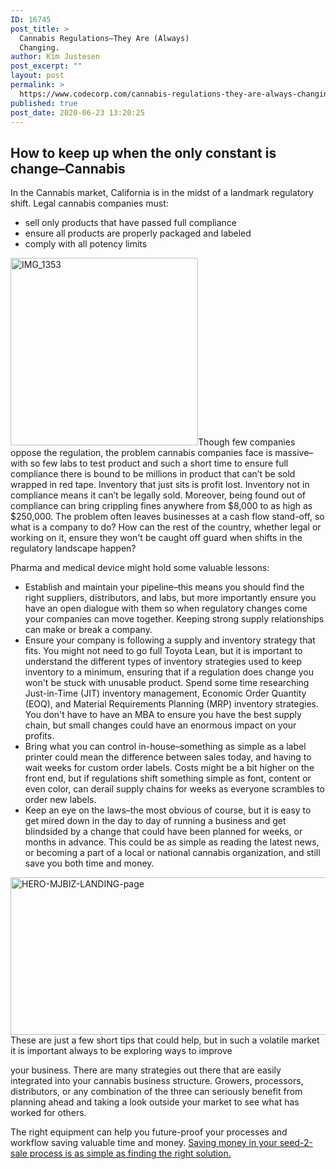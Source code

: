 ```yaml
---
ID: 16745
post_title: >
  Cannabis Regulations–They Are (Always)
  Changing.
author: Kim Justesen
post_excerpt: ""
layout: post
permalink: >
  https://www.codecorp.com/cannabis-regulations-they-are-always-changing/
published: true
post_date: 2020-06-23 13:20:25
---
```

<h2><span id="hs_cos_wrapper_name" class="hs_cos_wrapper hs_cos_wrapper_meta_field hs_cos_wrapper_type_text" data-hs-cos-general-type="meta_field" data-hs-cos-type="text">How to keep up when the only constant is change–Cannabis</span></h2>
In the Cannabis market, California is in the midst of a landmark regulatory shift. Legal cannabis companies must:
<ul>
 	<li>sell only products that have passed full compliance</li>
 	<li>ensure all products are properly packaged and labeled</li>
 	<li>comply with all potency limits</li>
</ul>
<img class="alignright" src="https://codecorp.com/wp-content/uploads/2020/06/IMG_1353.jpg" sizes="(max-width: 300px) 100vw, 300px" srcset="https://codecorp.com/wp-content/uploads/2020/06/1_IMG_1353.jpg 150w, https://codecorp.com/wp-content/uploads/2020/06/IMG_1353.jpg 300w, https://codecorp.com/wp-content/uploads/2020/06/2_IMG_1353.jpg 450w, https://codecorp.com/wp-content/uploads/2020/06/3_IMG_1353.jpg 600w, https://codecorp.com/wp-content/uploads/2020/06/4_IMG_1353.jpg 750w, https://codecorp.com/wp-content/uploads/2020/06/5_IMG_1353.jpg 900w" alt="IMG_1353" width="300" />Though few companies oppose the regulation, the problem cannabis companies face is massive–with so few labs to test product and such a short time to ensure full compliance there is bound to be millions in product that can’t be sold wrapped in red tape. Inventory that just sits is profit lost. Inventory not in compliance means it can’t be legally sold. Moreover, being found out of compliance can bring crippling fines anywhere from $8,000 to as high as $250,000. The problem often leaves businesses at a cash flow stand-off, so what is a company to do? How can the rest of the country, whether legal or working on it, ensure they won't be caught off guard when shifts in the regulatory landscape happen?

Pharma and medical device might hold some valuable lessons:
<ul>
 	<li>Establish and maintain your pipeline–this means you should find the right suppliers, distributors, and labs, but more importantly ensure you have an open dialogue with them so when regulatory changes come your companies can move together. Keeping strong supply relationships can make or break a company.</li>
 	<li>Ensure your company is following a supply and inventory strategy that fits. You might not need to go full Toyota Lean, but it is important to understand the different types of inventory strategies used to keep inventory to a minimum, ensuring that if a regulation does change you won't be stuck with unusable product. Spend some time researching Just-in-Time (JIT) inventory management, Economic Order Quantity (EOQ), and Material Requirements Planning (MRP) inventory strategies. You don't have to have an MBA to ensure you have the best supply chain, but small changes could have an enormous impact on your profits.</li>
 	<li>Bring what you can control in-house–something as simple as a label printer could mean the difference between sales today, and having to wait weeks for custom order labels. Costs might be a bit higher on the front end, but if regulations shift something simple as font, content or even color, can derail supply chains for weeks as everyone scrambles to order new labels.</li>
 	<li>Keep an eye on the laws–the most obvious of course, but it is easy to get mired down in the day to day of running a business and get blindsided by a change that could have been planned for weeks, or months in advance. This could be as simple as reading the latest news, or becoming a part of a local or national cannabis organization, and still save you both time and money.</li>
</ul>
<img class="alignright" src="https://codecorp.com/wp-content/uploads/2020/06/HERO-MJBIZ-LANDING-page.jpg" sizes="(max-width: 538px) 100vw, 538px" srcset="https://codecorp.com/wp-content/uploads/2020/06/1_HERO-MJBIZ-LANDING-page.jpg 269w, https://codecorp.com/wp-content/uploads/2020/06/HERO-MJBIZ-LANDING-page.jpg 538w, https://codecorp.com/wp-content/uploads/2020/06/2_HERO-MJBIZ-LANDING-page.jpg 807w, https://codecorp.com/wp-content/uploads/2020/06/3_HERO-MJBIZ-LANDING-page.jpg 1076w, https://codecorp.com/wp-content/uploads/2020/06/4_HERO-MJBIZ-LANDING-page.jpg 1345w, https://codecorp.com/wp-content/uploads/2020/06/5_HERO-MJBIZ-LANDING-page.jpg 1614w" alt="HERO-MJBIZ-LANDING-page" width="538" height="252" />These are just a few short tips that could help, but in such a volatile market it is important always to be exploring ways to improve

your business. There are many strategies out there that are easily integrated into your cannabis business structure. Growers, processors, distributors, or any combination of the three can seriously benefit from planning ahead and taking a look outside your market to see what has worked for others.

The right equipment can help you future-proof your processes and workflow saving valuable time and money. <a href="https://info.codecorp.com/seed2sale" target="_blank" rel="noopener noreferrer">Saving money in your seed-2-sale process is as simple as finding the right solution.</a>